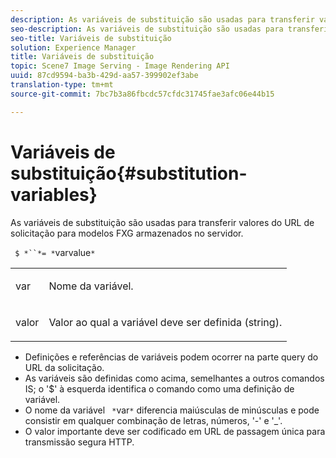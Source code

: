```yaml
---
description: As variáveis de substituição são usadas para transferir valores do URL de solicitação para modelos FXG armazenados no servidor.
seo-description: As variáveis de substituição são usadas para transferir valores do URL de solicitação para modelos FXG armazenados no servidor.
seo-title: Variáveis de substituição
solution: Experience Manager
title: Variáveis de substituição
topic: Scene7 Image Serving - Image Rendering API
uuid: 87cd9594-ba3b-429d-aa57-399902ef3abe
translation-type: tm+mt
source-git-commit: 7bc7b3a86fbcdc57cfdc31745fae3afc06e44b15

---
```



# Variáveis de substituição{#substitution-variables}

As variáveis de substituição são usadas para transferir valores do URL de solicitação para modelos FXG armazenados no servidor.

` $ *``*= *`varvalue`*`

<table id="simpletable_76B381800C0D411F87CD551FC30B0579"> 
 <tr class="strow"> 
  <td class="stentry"> <p> <span class="codeph"> <span class="varname"> var </span></span> </p> </td> 
  <td class="stentry"> <p>Nome da variável. </p> </td> 
 </tr> 
 <tr class="strow"> 
  <td class="stentry"> <p> <span class="codeph"> <span class="varname"> valor </span></span> </p> </td> 
  <td class="stentry"> <p>Valor ao qual a variável deve ser definida (string). </p> </td> 
 </tr> 
</table>

* Definições e referências de variáveis podem ocorrer na parte query do URL da solicitação.
* As variáveis são definidas como acima, semelhantes a outros comandos IS; o &#39;$&#39; à esquerda identifica o comando como uma definição de variável.
* O nome da variável ` *`var`*` diferencia maiúsculas de minúsculas e pode consistir em qualquer combinação de letras, números, &#39;-&#39; e &#39;_&#39;.
* O valor importante deve ser codificado em URL de passagem única para transmissão segura HTTP.

